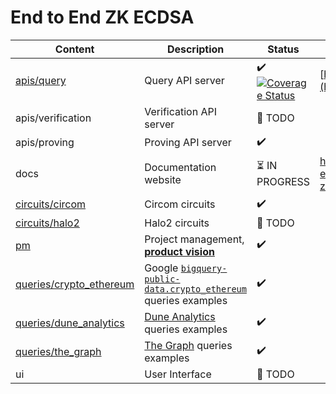 # End to End ZK ECDSA

| Content                                              | Description                                                                                                                                                | Status                                                                                                                                                                                                                        | Live Version                                                 |
| ---------------------------------------------------- | ---------------------------------------------------------------------------------------------------------------------------------------------------------- | ----------------------------------------------------------------------------------------------------------------------------------------------------------------------------------------------------------------------------- | ------------------------------------------------------------ |
| [apis/query](./apis/query)                           | Query API server                                                                                                                                           | :heavy_check_mark: [![Coverage Status](https://coveralls.io/repos/github/privacy-scaling-explorations/e2e-zk-ecdsa/badge.svg?branch=main)](https://coveralls.io/github/privacy-scaling-explorations/e2e-zk-ecdsa?branch=main) | [https://anon-set.fly.dev/](https://anon-set.fly.dev/)       |
| apis/verification                                    | Verification API server                                                                                                                                    | 📅 TODO                                                                                                                                                                                                                       |                                                              |
| apis/proving                                         | Proving API server                                                                                                                                         | :heavy_check_mark:                                                                                                                                                                                                            |                                                              |
| docs                                                 | Documentation website                                                                                                                                      | :hourglass_flowing_sand: IN PROGRESS                                                                                                                                                                                          | https://privacy-scaling-explorations.github.io/e2e-zk-ecdsa/ |
| [circuits/circom](./circuits/circom)                 | Circom circuits                                                                                                                                            | :heavy_check_mark:                                                                                                                                                                                                            |                                                              |
| [circuits/halo2](./circuits/halo2)                   | Halo2 circuits                                                                                                                                             | 📅 TODO                                                                                                                                                                                                                       |                                                              |
| [pm](./pm)                                           | Project management, [**product vision**](./pm/product-vision.md)                                                                                           | :heavy_check_mark:                                                                                                                                                                                                            |                                                              |
| [queries/crypto_ethereum](./queries/crypto_ethereum) | Google [`bigquery-public-data.crypto_ethereum`](https://console.cloud.google.com/marketplace/product/ethereum/crypto-ethereum-blockchain) queries examples | :heavy_check_mark:                                                                                                                                                                                                            |                                                              |
| [queries/dune_analytics](./queries/dune_analytics)   | [Dune Analytics](https://dune.com/) queries examples                                                                                                       | :heavy_check_mark:                                                                                                                                                                                                            |                                                              |
| [queries/the_graph](./queries/the_graph)             | [The Graph](https://thegraph.com/en/) queries examples                                                                                                     | :heavy_check_mark:                                                                                                                                                                                                            |                                                              |
| ui                                                   | User Interface                                                                                                                                             | 📅 TODO                                                                                                                                                                                                                       |                                                              |
